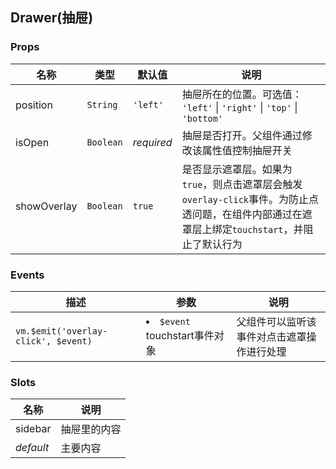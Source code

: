 Drawer(抽屉)
-
### <a name="props">Props</a>
|名称|类型|默认值|说明|
|---|---|---|---|
|position|`String`|`'left'`|抽屉所在的位置。可选值： `'left'` \| `'right'` \| `'top'` \| `'bottom'`|
|isOpen|`Boolean`|<i>required</i>|抽屉是否打开。父组件通过修改该属性值控制抽屉开关|
|showOverlay|`Boolean`|`true`|是否显示遮罩层。如果为`true`，则点击遮罩层会触发`overlay-click`事件。为防止点透问题，在组件内部通过在遮罩层上绑定`touchstart`，并阻止了默认行为

### <a name="events">Events</a>
|描述|参数|说明|
|---|---|---|
|`vm.$emit('overlay-click', $event)`|<li>`$event` touchstart事件对象|父组件可以监听该事件对点击遮罩操作进行处理|

### <a name="slots">Slots</a>
|名称|说明|
|---|---|
|sidebar|抽屉里的内容|
|*default*|主要内容|